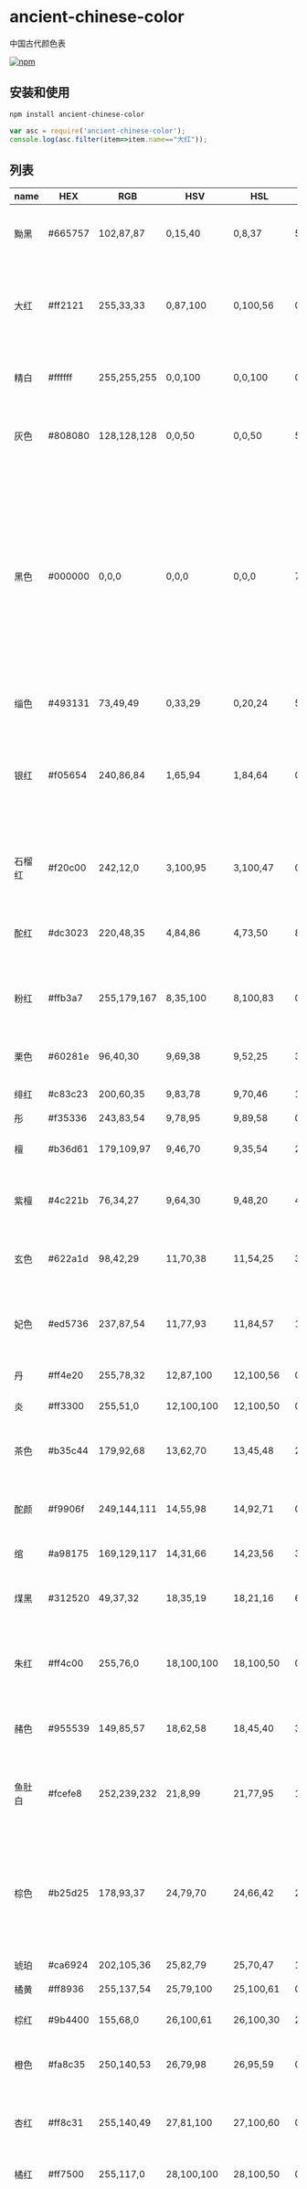 # ancient-chinese-color
中国古代颜色表

[![npm](https://img.shields.io/npm/v/ancient-chinese-color.svg?style=flat-square)](https://github.com/wyvernnot/ancient-chinese-color)


## 安装和使用

```sh
npm install ancient-chinese-color
```

```js
var asc = require('ancient-chinese-color');
console.log(asc.filter(item=>item.name=="大红"));
```

## 列表

|name|HEX|RGB|HSV|HSL|CMYK|description|
|---|---|---|---|---|---|-------------|
|黝黑|#665757|102,87,87|0,15,40|0,8,37|56,59,54,28|黝黑：（皮肤暴露在太阳光下而晒成的）青黑色|
|大红|#ff2121|255,33,33|0,87,100|0,100,56|0,96,92,0|大红：正红色，三原色中的红，传统的中国红，又称绛色。|
|精白|#ffffff|255,255,255|0,0,100|0,0,100|0,0,0,0|精白：纯白，洁白，净白，粉白。|
|灰色|#808080|128,128,128|0,0,50|0,0,50|52,43,43,0|灰色：黑色和白色混和成的一种颜色|
|黑色|#000000|0,0,0|0,0,0|0,0,0|75,68,67,90|黑色：亮度最低的非彩色的或消色差的物体的颜色；最暗的灰色；被认为特别属于那些既不能反射、又不能透过能使人感觉到的微小入射光的物体,任何亮度很低的物体颜色。|
|缁色|#493131|73,49,49|0,33,29|0,20,24|54,70,63,56|缁色：帛黑色|
|银红|#f05654|240,86,84|1,65,94|1,84,64|0,81,65,0|银红：银朱和粉红色颜料配成的颜色。多用来形容有光泽的各种红色，尤指有光泽浅红。|
|石榴红|#f20c00|242,12,0|3,100,95|3,100,47|0,100,100,0|石榴红：石榴花的颜色，高色度和纯度的红色。|
|酡红|#dc3023|220,48,35|4,84,86|4,73,50|8,95,100,1|酡红：像饮酒后脸上泛现的红色，泛指脸红|
|粉红|#ffb3a7|255,179,167|8,35,100|8,100,83|0,37,26,0|粉红，即浅红色。别称：妃色杨妃色湘妃色妃红色。|
|栗色|#60281e|96,40,30|9,69,38|9,52,25|37,82,82,52|栗色：栗壳的颜色。即紫黑色。|
|绯红|#c83c23|200,60,35|9,83,78|9,70,46|15,90,100,5|绯红：艳丽的深红。|
|彤|#f35336|243,83,54|9,78,95|9,89,58|0,83,86,0​​|彤：赤色。|
|檀|#b36d61|179,109,97|9,46,70|9,35,54|26,63,59,7|檀：浅红色，浅绛色。|
|紫檀|#4c221b|76,34,27|9,64,30|9,48,20|43,79,77,63|紫檀：檀木的颜色，也称乌檀色乌木色|
|玄色|#622a1d|98,42,29|11,70,38|11,54,25|37,82,84,51|玄色：赤黑色，黑中带红的颜色，又泛指黑色|
|妃色|#ed5736|237,87,54|11,77,93|11,84,57|1,81,87,0|妃红色：古同“绯”，粉红色。杨妃色湘妃色粉红皆同义。|
|丹|#ff4e20|255,78,32|12,87,100|12,100,56|0,84,94,0|丹：丹砂的鲜艳红色|
|炎|#ff3300|255,51,0|12,100,100|12,100,50|0,92,100,0|炎：引申为红色。|
|茶色|#b35c44|179,92,68|13,62,70|13,45,48|23,72,77,10|茶色：一种比栗色稍红的棕橙色至浅棕色。|
|酡颜|#f9906f|249,144,111|14,55,98|14,92,71|0,53,55,0|酡颜：饮酒脸红的样子。亦泛指脸红色|
|绾|#a98175|169,129,117|14,31,66|14,23,56|33,49,50,5|绾：绛色；浅绛色。|
|煤黑|#312520|49,37,32|18,35,19|18,21,16|61,67,69,70|煤黑像牙黑：都是黑，不过有冷暖之分。|
|朱红|#ff4c00|255,76,0|18,100,100|18,100,50|0,84,100,0|朱红：朱砂的颜色，比大红活泼，也称铅朱朱色丹色。|
|赭色|#955539|149,85,57|18,62,58|18,45,40|31,69,81,22|赭色：红色、赤红色。古人用以饰面。|
|鱼肚白|#fcefe8|252,239,232|21,8,99|21,77,95|1,6,6,0|鱼肚白：似鱼腹部的颜色，多指黎明时东方的天色颜色|
|棕色|#b25d25|178,93,37|24,79,70|24,66,42|23,70,100,11|棕色：棕毛的颜色,即褐色。1，在红色和黄色之间的任何一种颜色2，适中的暗淡和适度的浅黑。|
|琥珀|#ca6924|202,105,36|25,82,79|25,70,47|16,68,100,4||
|橘黄|#ff8936|255,137,54|25,79,100|25,100,61|0,57,86,0​​|橘黄：柑橘的黄色。|
|棕红|#9b4400|155,68,0|26,100,61|26,100,30|27,79,100,23|棕红：红褐色。|
|橙色|#fa8c35|250,140,​​53|26,79,98|26,95,59|0,55,88,0|橙色：界于红色和黄色之间的混合色。|
|杏红|#ff8c31|255,140,​​49|27,81,100|27,100,60|0,55,89,0|杏红：成熟杏子偏红色的一种颜色。|
|橘红|#ff7500|255,117,0|28,100,100|28,100,50|0,67,100,0|橘红：柑橘皮所呈现的红色|
|驼色|#a88462|168,132,98|29,42,66|29,29,52|32,46,65,7|驼色：一种比哢叽色稍红而微淡、比肉桂色黄而稍淡和比核桃棕色黄而暗的浅黄棕色。|
|黄栌|#e29c45|226,156,69|33,69,89|33,73,58|10,42,84,0|黄栌：一种落叶灌木，花黄绿色,叶子秋天变成红色。木材黄色可做染料。|
|杏黄|#ffa631|255,166,49|34,81,100|34,100,60|0,41,90,0|杏黄：成熟杏子的黄色。|
|棕黑|#7c4b00|124,75,0|36,100,49|36,100,24|37,66,100,34|棕黑：深​​棕色。|
|姜黄|#ffc773|255,199,115|36,55,100|36,100,73|0,24,63,0|姜黄：中药名。别名黄姜。为姜科植物姜黄的根茎。又指人脸色不正,呈黄白色。|
|枯黄|#d3b17d|211,177,125|36,41,83|36,49,66|18,29,57,0|枯黄：干枯焦黄。|
|黧|#5d513c|93,81,60|38,35,36|38,22,30|54,55,73,38|黧：黑中带黄的颜色|
|秋色|#896c39|137,108,57|38,58,54|38,41,38|40,50,87,21|秋色：1，中常橄榄棕色,它比一般橄榄棕色稍暗,且稍稍绿些。2，古以秋为金,其色白,故代指白色。|
|褐色|#6e511e|110,81,30|38,73,43|38,57,27|44,58,100,36|褐色：黄黑色|
|黎|#75664d|117,102,77|38,34,46|38,21,38|49,50,70,24|黎：黑中带黄似黎草色|
|棕黄|#ae7000|174,112,0|39,100,68|39,100,34|27,57,100,11|棕黄：浅褐色。|
|橙黄|#ffa400|255,164,0|39,100,100|39,100,50|0,41,100,0|橙黄：橙的黄色。（现代感比较强。广告上用得较多）|
|昏黄|#c89b40|200,155,64|40,68,78|40,55,52|22,38,90,2|昏黄：形容天色、灯光等呈幽暗的黄色。|
|赤金|#F2BE45|242,190,69|42,71,95|42,87,61|5,26,85,0|赤金：足金的颜色|
|缟|#f2ecde|242,236,222|42,8,95|42,43,91|4,5,12,0|缟：白色|
|像牙白|#fffbf0|255,251,240|44,6,100|44,100,97|0,1,5,0|像牙白：乳白色|
|金色|#eacd76|234,205,118|45,50,92|45,73,69|9,16,64,0|金色：平均为深黄色带光泽的颜色|
|乌金|#a78e44|167,142,68|45,59,65|45,42,46|34,38,87,7||
|牙色|#eedeb0|238,222,176|45,26,93|45,65,81|7,10,35,0|牙色：与像牙相似的淡黄色（注：暖白）|
|缃色|#f0c239|240,194,57|45,76,94|45,86,58|6,23,90,0|缃色：浅黄色。|
|苍青|#a29b7c|162,155,124|49,23,64|49,17,56|38,33,55,3||
|秋香色|#d9b611|217,182,17|50,92,85|50,85,46|17,25,100,0|秋香色：浅橄榄色浅黄绿色。（注：直接在Y中掺入k10~30可得到不同浓淡的该类色彩）|
|棕绿|#827100|130,113,0|52,100,51|52,100,25|46,44,100,19|棕绿：绿中泛棕色的一种颜色。|
|鹅黄|#fff143|255,241,67|56,74,100|56,100,63|3,0,83,0|鹅黄：淡黄色。|
|鸭黄|#faff72|250,255,114|62,55,100|62,100,72|6,0,67,0|鸭黄：小鸭毛的黄色。|
|柳黄|#c9dd22|201,221,34|66,85,87|66,73,50|26,0,100,0|柳黄：像柳树芽那样的浅黄色|
|樱草色|#eaff56|234,255,86|67,66,100|67,100,67|13,0,80,0|樱草色：淡黄色。|
|嫩绿|#bddd22|189,221,34|70,85,87|70,73,50|31,0,100,0|嫩绿：像刚长出的嫩叶的浅绿色|
|葱黄|#a3d900|163,217,0|75,100,85|75,100,43|41,0,100,0|葱黄：黄绿色，嫩黄色|
|柳绿|#afdd22|175,221,34|75,85,87|75,73,50|36,0,100,0|柳绿：柳叶的青绿色|
|葱绿|#9ed900|158,217,0|76,100,85|76,100,43|43,0,100,0|葱绿：1，浅绿又略显微黄的颜色2，草木青翠的样子|
|松花色|#bce672|5,119,72|82,50,90|82,70,67|89,29,88,17|松花色：浅黄绿色。（松树花粉的颜色）《红楼梦》中提及松花配桃红为娇艳|
|豆绿|#9ed048|158,208,72|82,65,82|82,59,55|43,0,92,0|豆绿：浅黄绿色|
|豆青|#96ce54|150,206,84|88,59,81|88,55,57|45,0,87,0|豆青：浅青绿色|
|竹青|#789262|120,146,98|93,33,57|93,20,48|56,28,73,7|竹青：竹子的绿色|
|荼白|#f3f9f1|243,249,241|105,3,98|105,40,96|3,0,5,0|荼白：如荼之白色|
|绿色|#00e500|0,229,0|120,100,90|120,100,45|68,0,100,0|绿色：1，在光谱中介于蓝与黄之间的那种颜色。2，本义：青中带黄的颜色。3，引申为黑色，如绿鬓：乌黑而光亮的鬓发。代指为青春年少的容颜。|
|油绿|#00bc12|0,188,18|126,100,74|126,100,37|78,0,100,0|油绿：光润而浓绿的颜色。以上几种绿色都是明亮可爱的色彩。|
|绿沉|#0c8918|12,137,24|126,91,54|126,84,29|86,21,100,9|绿沉：深绿|
|草绿|#40de5a|64,222,90|130,71,87|130,71,56|63,0,90,0|草绿：绿而略黄的颜色。|
|葱青|#0eb83a|14,184,58|136,92,72|136,86,39|78,0,100,0|葱青：淡淡的青绿色|
|青葱|#0aa344|10,163,68|143,94,64|143,88,34|83,1,100,1|青葱：翠绿色,形容植物浓绿|
|缥|#7fecad|127,236,173|145,46,93|145,74,71|44,0,46,0|缥：绿色而微白|
|苍黄|#519a73|81,154,115|148,47,60|148,31,46|71,20,67,3||
|石青|#7bcfa6|123,207,166|151,41,81|151,47,65|51,0,45,0|石青：淡灰绿色|
|玉色|#7bcfa6|46,223,163|151,41,81|151,47,65|62,0,53,0|玉色：玉的颜色，高雅的淡绿、淡青色|
|青翠|#00e079|0,224,121|152,100,88|152,100,44|66,0,76,0|青翠：鲜绿|
|青白|#c0ebd7|192,235,215|152,18,92|152,52,84|24,0,20,0|青白：白而发青,尤指脸没有血色|
|艾绿|#a4e2c6|164,226,198|153,27,89|153,52,76|34,0,29,0|艾绿：艾草的颜色。偏苍白的绿色。|
|蟹壳青|#bbcdc5|187,205,197|153,9,80|153,15,77|27,11,22,0|蟹壳青：深灰绿色|
|鸭卵青|#e0eee8|224,238,232|154,6,93|154,29,91|11,1,9,0|鸭卵青：淡青灰色，极淡的青绿色|
|素|#e0f0e9|224,240,233|154,7,94|154,35,91|11,1,9,0|素：白色，无色|
|松花绿|#057748|5,119,72|155,96,47|155,92,24|89,29,88,17|松花绿：亦作“松花”、“松绿”。偏黑的深绿色,墨绿。|
|碧绿|#2add9c|42,221,156|158,81,87|158,72,52|63,0,56,0|碧绿：鲜艳的青绿色|
|松柏绿|#21a675|33,166,117|158,80,65|158,67,39|79,9,71,1|松柏绿：经冬松柏叶的深绿|
|水绿|#d4f2e7|212,242,231|158,12,95|158,54,89|16,0,11,0||
|翡翠色|#3de1ad|61,225,173|161,73,88|161,73,56|59,0,47,0|翡翠色：1，翡翠鸟羽毛的青绿色。2，翡翠宝石的颜色。(注：C-Y≧30的系列色彩，多与白色配合以体现清新明丽感觉，与黑色配合效果不好：该色个性柔弱，会被黑色牵制)|
|青色|#00e09e|0,224,158|162,100,88|162,100,44|64,0,56,0|青色：1，一类带绿的蓝色,中等深浅,高度饱和。3，本义是蓝色。4，一般指深绿色。5，也指黑色。6，四色印刷中的一色。2，特指三补色中的一色。|
|碧色|#1bd1a5|27,209,165|165,87,82|165,77,46|67,0,50,0|碧色：1，青绿色。2，青白色,浅蓝色。|
|老银|#bacac6|186,202,198|165,8,79|165,13,76|27,12,20,0|老银：金属氧化后的色彩|
|青碧|#48c0a3|72,192,163|166,63,75|166,49,52|66,0,46,0|青碧：鲜艳的青蓝色|
|湖绿|#25f8cb|37,248,203|167,85,97|167,94,56|55,0,36,0||
|铜绿|#549688|84,150,136|167,44,59|167,28,46|69,24,51,3||
|水色|#88ada6|136,173,166|169,21,68|169,18,61|49,20,35,0||
|碧蓝|#3eede7|62,237,231|178,74,93|178,83,59|53,0,19,0|碧蓝：青蓝色|
|黛绿|#426666|66,102,102|180,35,40|180,21,33|76,46,53,22|黛绿：墨绿。|
|蔚蓝|#70f3ff|112,243,255|185,56,100|185,100,72|42,0,7,0|蔚蓝：类似晴朗天空的颜色的一种蓝色|
|湖蓝|#30dff3|48,2​​23,243|186,80,95|186,89,57|57,0,10,0||
|水蓝|#d2f0f4|210,240,244|187,14,96|187,61,89|16,0,4,0||
|莹白|#e3f9fd|227,239,253|189,10,99|189,87,94|9,0,1,0|莹白：晶莹洁白|
|苍色|#75878a|117,135,138|189,15,54|189,8,50|58,38,40,0|苍色：即各种颜色掺入黑色后的颜色，如苍翠|
|月白|#d6ecf0|214,236,240|189,11,94|189,46,89|15,1,4,0​​|月白：淡蓝色|
|雪白|#f0fcff|240,252,255|192,6,100|192,100,97|4,0,1,0|雪白：如雪般洁白|
|蓝|#44CEF6|68,206,246|193,72,96|193,91,62|58,0,2,0|蓝：三原色的一种。像晴天天空的颜色（注：这里的蓝色指的不是RGB色彩中的B，而是CMY色彩中的C）|
|鸦青|#424c50|66,76,80|197,18,31|197,10,29|72,58,54,36|鸦青：鸦羽的颜色。即黑而带有紫绿光的颜色。|
|花白|#c2ccd0|194,204,208|197,7,82|197,13,79|24,13,14,0|花白：白色和黑色混杂的。斑白的夹杂有灰色的白|
|黯|#41555d|65,85,93|197,30,36|197,18,31|76,56,50,29|黯：深黑色、泛指黑色|
|靛青|#177cb0|23,124,176|200,87,69|200,77,39|85,44,12,1|靛青：也叫“蓝靛”。用蓼蓝叶泡水调和与石灰沉淀所得的蓝色染料。呈深蓝绿色（注：有些地方将蓝墨水称为“靛水”或者“兰靛水”）|
|群青|#4c8dae|76,141,174|200,56,68|200,39,49|72,34,20,1|群青：深蓝色|
|靛蓝|#065279|6,82,121|200,95,47|200,91,25|97,68,31,14|靛蓝：由植物(例如靛蓝或菘蓝属植物)得到的蓝色染料|
|苍黑|#7397ab|115,151,171|201,33,67|201,25,56|58,32,25,1||
|霜色|#e9f1f6|233,241,246|203,5,96|203,42,94|7,2,1,0|霜色：白霜的颜色|
|墨灰|#758a99|117,138,153|205,24,60|205,15,53|58,39,31,2|墨灰：即黑灰|
|墨色|#50616d|80,97,109|205,27,43|205,15,37|71,54,44,19|墨色：即黑色|
|苍白|#d1d9e0|209,217,224|208,7,88|208,19,85|17,9,7,0||
|绀青|#003371|0,51,113|213,100,44|213,100,22|100,88,28,16|绀青绀紫：纯度较低的深紫色|
|淡青|#d3e0f3|211,224,243|216,13,95|216,57,89|15,7,0,0||
|藏青|#2e4e7e|46,78,126|216,63,49|216,47,34|91,74,26,10|藏青：蓝而近黑|
|黛蓝|#425066|66,80,102|217,35,40|217,21,33|78,64,41,24|黛蓝：深蓝色|
|蓝灰色|#a1afc9|161,175,201|219,20,79|219,27,71|37,25,10,0|蓝灰色：一种近于灰略带蓝的深灰色|
|漆黑|#161823|22,24,35|231,37,14|231,23,11|81,74,57,73|漆黑：非常黑的|
|宝蓝|#4b5cc4|75,92,196|232,62,77|232,51,53|78,69,0,0|宝蓝：鲜艳明亮的蓝色（注：英文中为RoyalBlue即皇家蓝色，是皇室选用的色彩，多和小面积纯黄色（金色）配合使用。）|
|铅白|#f0f0f4|240,240,244|240,2,96|240,15,95|4,3,2,0|铅白：铅粉的白色。铅粉，国画颜料，日久易氧化“返铅”变黑。铅粉在古时用以搽脸的化妆品。（注：冷白）|
|玄青|#3d3b4f|61,59,79|246,25,31|246,14,27|76,73,46,39|玄青：深黑色|
|黝|#6b6882|107,104,130|247,20,51|247,11,46|63,58,33,9|黝：本义为淡黑色或微青黑色。|
|藏蓝|#3b2e7e|59,46,126|250,63,49|250,47,34|95,100,15,4|藏蓝：蓝里略透红色|
|雪青|#b0a4e3|176,164,227|251,28,89|251,53,77|30,34,0,0|雪青：浅蓝紫色|
|黛|#4a4266|74,66,102|253,35,40|253,21,33|77,78,35,22|黛：青黑色的颜料。古代女子用以画眉。|
|银白|#e9e7ef|233,231,239|255,3,94|255,20,92|7,7,2,0|银白：带银光的白色|
|乌色|#725e82|114,94,130|273,28,51|273,16,44|61,67,28,8|乌色：暗而呈黑的颜色|
|乌黑|#392f41|57,47,65|273,28,25|273,16,22|74,76,49,49|乌黑：深黑|
|紫色|#8d4bbb|141,75,187|275,60,73|275,45,51|56,79,0,0|紫色：蓝和红组成的颜色。古人以紫为祥瑞的颜色。代指与帝王、皇宫有关的事物。|
|黛紫|#574266|87,66,102|275,35,40|275,21,33|71,79,36,22|黛紫：深紫色|
|丁香色|#cca4e3|204,164,227|278,28,89|278,53,77|20,37,0,0|丁香色：紫丁香的颜色，浅浅的紫色，很娇柔淡雅的色彩|
|青莲|#801dae|128,29,174|281,83,68|281,71,40|64,92,0,0|青莲：偏蓝的紫色|
|紫棠|#56004f|86,0,79|305,100,34|305,100,17|66,100,33,36|紫棠：黑红色|
|酱紫|#815476|129,84,118|315,35,51|315,21,42|52,74,33,10|酱紫：紫中略带红的颜色|
|水红|#f3d3e7|243,211,231|323,13,95|323,57,89|2,19,0,0||
|洋红|#ff0097|255,0,151|324,100,100|324,100,50|0,0,96,0|洋红：色橘红。|
|品红|#f00056|240,0,86|339,100,94|339,100,47|0,100,53,0|品红：比大红浅的红色。|
|藕荷色|#e4c6d0|228,198,208|340,13,89|340,36,84|9,23,8,0|藕荷色：浅紫而略带红的颜色|
|紫酱|#815463|129,84,99|340,35,51|340,21,42|46,70,45,19|紫酱：浑浊的紫色|
|绛紫|#8c4356|140,67,86|344,52,55|344,35,41|37,81,50,20|绛紫：紫中略带红的颜色。|
|殷红|#be002f|190,0,47|345,100,75|345,100,37|17,100,86,8|殷红：发黑的红色。|
|藕色|#edd1d8|237,209,216|345,12,93|345,44,87|5,19,7,0|藕色：浅灰而略带红的颜色|
|樱桃色|#c93756|201,55,86|347,73,79|347,57,50|16,93,57,3|樱桃色：鲜红色。|
|茜色|#cb3a56|203,58,86|348,71,80|348,58,51|15,92,58,2|茜色：茜草染的色彩，呈深红色。|
|火红|#ff2d51|255,45,81|350,82,100|350,100,59|0,93,60,0|火红：火焰的红色，赤色。|
|海棠红|#db5a6b|219,90,107|352,59,86|352,64,61|10,79,47,0|海棠红，淡紫红色、较桃红色深一些，是非常妩媚娇艳的颜色。|
|赫赤|#c91f37|201,31,55|352,85,79|352,73,45|14,100,83,4|赫赤：深红，火红。泛指赤色、火红色。|
|枣红|#c32136|195,33,54|352,83,76|352,71,45|16,99,83,6|枣红：即深红|
|胭脂|#9d2933|157,41,51|355,74,62|355,59,39|26,95,80,21|胭脂：1，女子装扮时用的胭脂的颜色。2，国画暗红色颜料。|
|桃红|#f47983|244,121,131|355,50,96|355,85,72|0,66,34,0|桃红，桃花的颜色，比粉红略鲜润的颜色。|
|嫣红|#ef7a82|239,122,130|356,49,94|356,79,71|2,65,36,0|嫣红：鲜艳的红色。|
|赤|#c3272b|195,39,43|358,80,76|358,67,46|16,98,95,6|赤：本义火的颜色，即红色。|

## 来源

http://ylbook.com/cms/web/chuantongsecai/chuantongsecai.htm